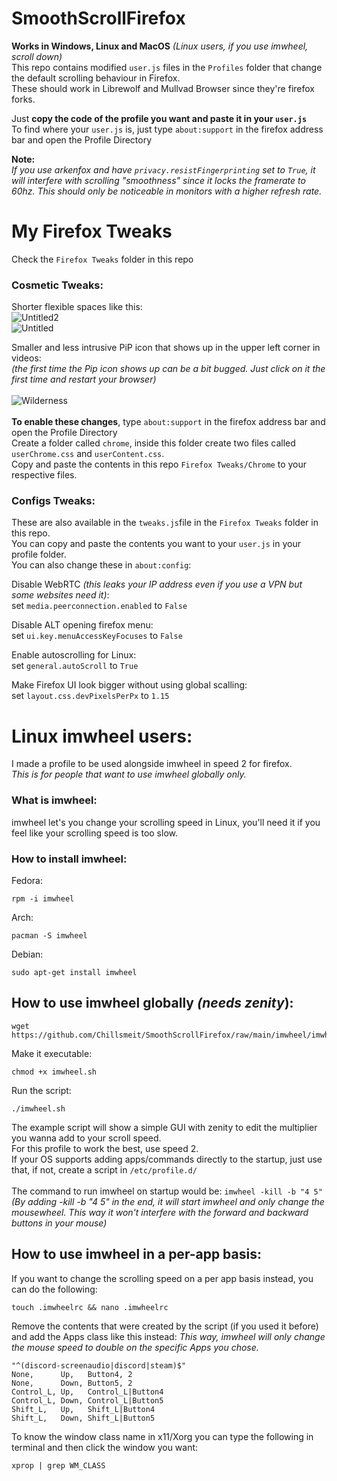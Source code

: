 # SmoothScrollFirefox

**Works in Windows, Linux and MacOS** *(Linux users, if you use imwheel, scroll down)* <br>
This repo contains modified `user.js` files in the `Profiles` folder that change the default scrolling behaviour in Firefox.<br>
These should work in Librewolf and Mullvad Browser since they're firefox forks.<br>

Just **copy the code of the profile you want and paste it in your `user.js`**<br>
To find where your `user.js` is, just type `about:support` in the firefox address bar and open the Profile Directory<br>

**Note:**<br>
*If you use arkenfox and have `privacy.resistFingerprinting` set to `True`, it will interfere with scrolling "smoothness" since it locks the framerate to 60hz.
This should only be noticeable in monitors with a higher refresh rate.*

# My Firefox Tweaks
Check the `Firefox Tweaks` folder in this repo

### Cosmetic Tweaks:

Shorter flexible spaces like this:<br>
![Untitled2](https://github.com/Chillsmeit/SmoothScrollFirefox/assets/93094077/9acca1d7-8b90-432b-b457-6b827ecd89bc) <br>
![Untitled](https://github.com/Chillsmeit/SmoothScrollFirefox/assets/93094077/9f6aa784-6c26-4d55-ab5e-e1f433ee63db) 

Smaller and less intrusive PiP icon that shows up in the upper left corner in videos:<br>
*(the first time the Pip icon shows up can be a bit bugged. Just click on it the first time and restart your browser)* <br>
<br>
![Wilderness](https://github.com/Chillsmeit/SmoothScrollFirefox/assets/93094077/59f55333-335d-4fd9-8b1e-9f5627105022) <br>
<br>
**To enable these changes**, type `about:support` in the firefox address bar and open the Profile Directory<br>
Create a folder called `chrome`, inside this folder create two files called `userChrome.css` and `userContent.css`.<br>
Copy and paste the contents in this repo `Firefox Tweaks/Chrome` to your respective files.

### Configs Tweaks:

These are also available in the `tweaks.js`file in the `Firefox Tweaks` folder in this repo.<br>
You can copy and paste the contents you want to your `user.js` in your profile folder.<br>
You can also change these in `about:config`:<br>

Disable WebRTC *(this leaks your IP address even if you use a VPN but some websites need it)*:<br>
set `media.peerconnection.enabled` to `False`<br>

Disable ALT opening firefox menu:<br>
set `ui.key.menuAccessKeyFocuses` to `False`<br>

Enable autoscrolling for Linux:<br>
set `general.autoScroll` to `True`<br>

Make Firefox UI look bigger without using global scalling:<br>
set `layout.css.devPixelsPerPx` to `1.15`<br>

# Linux imwheel users:

I made a profile to be used alongside imwheel in speed 2 for firefox.<br>
*This is for people that want to use imwheel globally only.*<br>

### What is imwheel:

imwheel let's you change your scrolling speed in Linux, you'll need it if you feel like your scrolling speed is too slow.<br>
### How to install imwheel:

Fedora:
```
rpm -i imwheel
```
Arch:
```
pacman -S imwheel
```
Debian:
```
sudo apt-get install imwheel
```
## How to use imwheel globally *(needs zenity*):
```
wget https://github.com/Chillsmeit/SmoothScrollFirefox/raw/main/imwheel/imwheel.sh
```
Make it executable:
```
chmod +x imwheel.sh
```
Run the script:
```
./imwheel.sh
```

The example script will show a simple GUI with zenity to edit the multiplier you wanna add to your scroll speed.<br>
For this profile to work the best, use speed 2.<br>
If your OS supports adding apps/commands directly to the startup, just use that, if not, create a script in ```/etc/profile.d/```<br>
<br>
The command to run imwheel on startup would be:  ```imwheel -kill -b "4 5"```<br>
*(By adding -kill -b "4 5" in the end, it will start imwheel and only change the mousewheel. This way it won't interfere with the forward and backward buttons in your mouse)*

## How to use imwheel in a per-app basis:

If you want to change the scrolling speed on a per app basis instead, you can do the following:<br>
```
touch .imwheelrc && nano .imwheelrc
```
Remove the contents that were created by the script (if you used it before) and add the Apps class like this instead:
*This way, imwheel will only change the mouse speed to double on the specific Apps you chose.*
```
"^(discord-screenaudio|discord|steam)$"
None,      Up,   Button4, 2
None,      Down, Button5, 2
Control_L, Up,   Control_L|Button4
Control_L, Down, Control_L|Button5
Shift_L,   Up,   Shift_L|Button4
Shift_L,   Down, Shift_L|Button5
```
To know the window class name in x11/Xorg you can type the following in terminal and then click the window you want:
```
xprop | grep WM_CLASS
```
